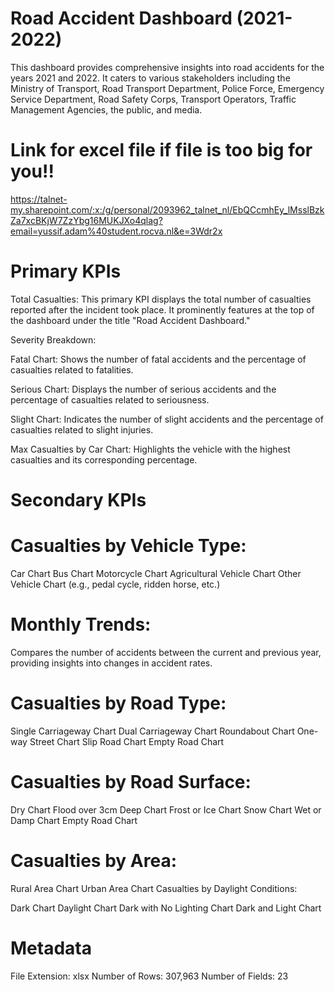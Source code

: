 # Road Accident Dashboard (2021-2022)
This dashboard provides comprehensive insights into road accidents for the years 2021 and 2022. It caters to various stakeholders including the Ministry of Transport, Road Transport Department, Police Force, Emergency Service Department, Road Safety Corps, Transport Operators, Traffic Management Agencies, the public, and media.

# Link for excel file if file is too big for you!!
https://talnet-my.sharepoint.com/:x:/g/personal/2093962_talnet_nl/EbQCcmhEy_lMsslBzkZa7xcBKjW7ZzYbg16MUKJXo4qlag?email=yussif.adam%40student.rocva.nl&e=3Wdr2x 

# Primary KPIs
Total Casualties: This primary KPI displays the total number of casualties reported after the incident took place. It prominently features at the top of the dashboard under the title "Road Accident Dashboard."

Severity Breakdown:

Fatal Chart: Shows the number of fatal accidents and the percentage of casualties related to fatalities.

Serious Chart: Displays the number of serious accidents and the percentage of casualties related to seriousness.

Slight Chart: Indicates the number of slight accidents and the percentage of casualties related to slight injuries.

Max Casualties by Car Chart: Highlights the vehicle with the highest casualties and its corresponding percentage.

# Secondary KPIs


# Casualties by Vehicle Type:

Car Chart
Bus Chart
Motorcycle Chart
Agricultural Vehicle Chart
Other Vehicle Chart (e.g., pedal cycle, ridden horse, etc.)

# Monthly Trends: 

Compares the number of accidents between the current and previous year, providing insights into changes in accident rates.

# Casualties by Road Type:

Single Carriageway Chart
Dual Carriageway Chart
Roundabout Chart
One-way Street Chart
Slip Road Chart
Empty Road Chart


# Casualties by Road Surface:

Dry Chart
Flood over 3cm Deep Chart
Frost or Ice Chart
Snow Chart
Wet or Damp Chart
Empty Road Chart


# Casualties by Area:

Rural Area Chart
Urban Area Chart
Casualties by Daylight Conditions:

Dark Chart
Daylight Chart
Dark with No Lighting Chart
Dark and Light Chart

# Metadata
File Extension: xlsx
Number of Rows: 307,963
Number of Fields: 23
